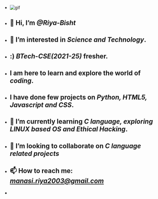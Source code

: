- ![gif](https://i.gifer.com/758b.gif)
- ## 👋 Hi, I’m _@Riya-Bisht_
- ## 👀 I’m interested in _**Science and Technology**_. 
- ## :) _**BTech-CSE(2021-25)**_ fresher.
- ## I am here to learn and explore the world of _**coding**_. 
- ## I have done few projects on _**Python, HTML5, Javascript and CSS**_. 
- ## 🌱 I’m currently learning _**C language, exploring LINUX based OS and Ethical Hacking**_.
- ## 💞️ I’m looking to collaborate on _**C language related projects**_
- ## 📫 How to reach me: _**manasi.riya2003@gmail.com**_
- 


<!---
Riya-Bisht/Riya-Bisht is a ✨ special ✨ repository because its `README.md` (this file) appears on your GitHub profile.
You can click the Preview link to take a look at your changes.
--->
